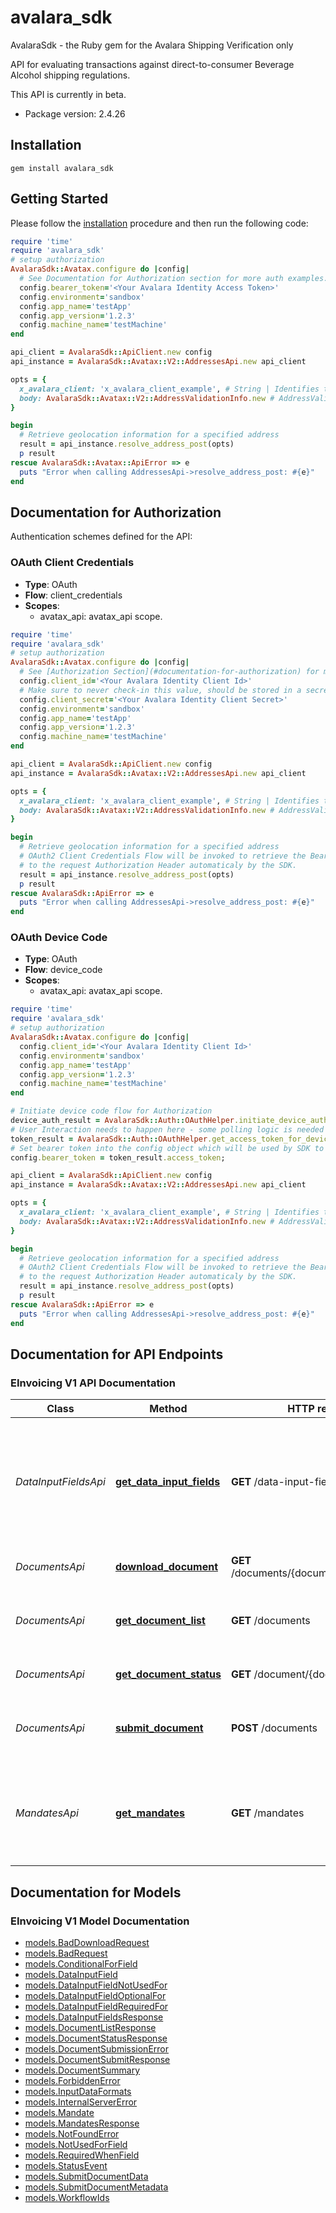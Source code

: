 # avalara_sdk

AvalaraSdk - the Ruby gem for the Avalara Shipping Verification only

API for evaluating transactions against direct-to-consumer Beverage Alcohol shipping regulations.

This API is currently in beta.


- Package version: 2.4.26

## Installation

```shell
gem install avalara_sdk
```

## Getting Started

Please follow the [installation](#installation) procedure and then run the following code:

```ruby
require 'time'
require 'avalara_sdk'
# setup authorization
AvalaraSdk::Avatax.configure do |config|
  # See Documentation for Authorization section for more auth examples.
  config.bearer_token='<Your Avalara Identity Access Token>'
  config.environment='sandbox'
  config.app_name='testApp'
  config.app_version='1.2.3'
  config.machine_name='testMachine'
end

api_client = AvalaraSdk::ApiClient.new config
api_instance = AvalaraSdk::Avatax::V2::AddressesApi.new api_client

opts = {
  x_avalara_client: 'x_avalara_client_example', # String | Identifies the software you are using to call this API.  For more information on the client header, see [Client Headers](https://developer.avalara.com/avatax/client-headers/) .
  body: AvalaraSdk::Avatax::V2::AddressValidationInfo.new # AddressValidationInfo | The address to resolve
}

begin
  # Retrieve geolocation information for a specified address
  result = api_instance.resolve_address_post(opts)
  p result
rescue AvalaraSdk::Avatax::ApiError => e
  puts "Error when calling AddressesApi->resolve_address_post: #{e}"
end

```
<a name="documentation-for-authorization"></a>
## Documentation for Authorization

Authentication schemes defined for the API:
<a name="OAuth Client Credentials Flow"></a>
### OAuth Client Credentials

- **Type**: OAuth
- **Flow**: client_credentials
- **Scopes**: 
  - avatax_api: avatax_api scope.

```ruby
require 'time'
require 'avalara_sdk'
# setup authorization
AvalaraSdk::Avatax.configure do |config|
  # See [Authorization Section](#documentation-for-authorization) for more auth examples.
  config.client_id='<Your Avalara Identity Client Id>'
  # Make sure to never check-in this value, should be stored in a secrets manager
  config.client_secret='<Your Avalara Identity Client Secret>'
  config.environment='sandbox'
  config.app_name='testApp'
  config.app_version='1.2.3'
  config.machine_name='testMachine'
end

api_client = AvalaraSdk::ApiClient.new config
api_instance = AvalaraSdk::Avatax::V2::AddressesApi.new api_client

opts = {
  x_avalara_client: 'x_avalara_client_example', # String | Identifies the software you are using to call this API.  For more information on the client header, see [Client Headers](https://developer.avalara.com/avatax/client-headers/) .
  body: AvalaraSdk::Avatax::V2::AddressValidationInfo.new # AddressValidationInfo | The address to resolve
}

begin
  # Retrieve geolocation information for a specified address
  # OAuth2 Client Credentials Flow will be invoked to retrieve the Bearer Token and it will be appended
  # to the request Authorization Header automaticaly by the SDK.
  result = api_instance.resolve_address_post(opts)
  p result
rescue AvalaraSdk::ApiError => e
  puts "Error when calling AddressesApi->resolve_address_post: #{e}"
end

```

<a name="OAuth Device Code Flow"></a>
### OAuth Device Code

- **Type**: OAuth
- **Flow**: device_code
- **Scopes**: 
  - avatax_api: avatax_api scope.

```ruby
require 'time'
require 'avalara_sdk'
# setup authorization
AvalaraSdk::Avatax.configure do |config|
  config.client_id='<Your Avalara Identity Client Id>'
  config.environment='sandbox'
  config.app_name='testApp'
  config.app_version='1.2.3'
  config.machine_name='testMachine'
end

# Initiate device code flow for Authorization
device_auth_result = AvalaraSdk::Auth::OAuthHelper.initiate_device_authorization_flow("avatax_api", config)
# User Interaction needs to happen here - some polling logic is needed to wait for offline user to authenticate to verification_uri through browser
token_result = AvalaraSdk::Auth::OAuthHelper.get_access_token_for_device_flow(device_auth_result.device_code, config)
# Set bearer token into the config object which will be used by SDK to send Authorization header in requests.
config.bearer_token = token_result.access_token;

api_client = AvalaraSdk::ApiClient.new config
api_instance = AvalaraSdk::Avatax::V2::AddressesApi.new api_client

opts = {
  x_avalara_client: 'x_avalara_client_example', # String | Identifies the software you are using to call this API.  For more information on the client header, see [Client Headers](https://developer.avalara.com/avatax/client-headers/) .
  body: AvalaraSdk::Avatax::V2::AddressValidationInfo.new # AddressValidationInfo | The address to resolve
}

begin
  # Retrieve geolocation information for a specified address
  # OAuth2 Client Credentials Flow will be invoked to retrieve the Bearer Token and it will be appended
  # to the request Authorization Header automaticaly by the SDK.
  result = api_instance.resolve_address_post(opts)
  p result
rescue AvalaraSdk::ApiError => e
  puts "Error when calling AddressesApi->resolve_address_post: #{e}"
end
```

<a name="documentation-for-api-endpoints"></a>
## Documentation for API Endpoints

<a name="documentation-for-EInvoicing-V1-api-endpoints"></a>
### EInvoicing V1 API Documentation

Class | Method | HTTP request | Description
------------ | ------------- | ------------- | -------------
*DataInputFieldsApi* | [**get_data_input_fields**](docs/EInvoicing/V1/DataInputFieldsApi.md#get_data_input_fields) | **GET** /data-input-fields | Returns the mandatory and conditional invoice or creditnote input fields for different country mandates
*DocumentsApi* | [**download_document**](docs/EInvoicing/V1/DocumentsApi.md#download_document) | **GET** /documents/{documentId}/$download | Returns a copy of the document
*DocumentsApi* | [**get_document_list**](docs/EInvoicing/V1/DocumentsApi.md#get_document_list) | **GET** /documents | Returns a summary of documents for a date range
*DocumentsApi* | [**get_document_status**](docs/EInvoicing/V1/DocumentsApi.md#get_document_status) | **GET** /document/{documentId}/status | Checks the status of a document
*DocumentsApi* | [**submit_document**](docs/EInvoicing/V1/DocumentsApi.md#submit_document) | **POST** /documents | Submits a document to Avalara E-Invoicing API
*MandatesApi* | [**get_mandates**](docs/EInvoicing/V1/MandatesApi.md#get_mandates) | **GET** /mandates | List country mandates that are supported by the Avalara E-Invoicing platform

<a name="documentation-for-models"></a>
## Documentation for Models

<a name="documentation-for-EInvoicing-V1-models"></a>
### EInvoicing V1 Model Documentation

 - [models.BadDownloadRequest](docs/EInvoicing/V1/BadDownloadRequest.md)
 - [models.BadRequest](docs/EInvoicing/V1/BadRequest.md)
 - [models.ConditionalForField](docs/EInvoicing/V1/ConditionalForField.md)
 - [models.DataInputField](docs/EInvoicing/V1/DataInputField.md)
 - [models.DataInputFieldNotUsedFor](docs/EInvoicing/V1/DataInputFieldNotUsedFor.md)
 - [models.DataInputFieldOptionalFor](docs/EInvoicing/V1/DataInputFieldOptionalFor.md)
 - [models.DataInputFieldRequiredFor](docs/EInvoicing/V1/DataInputFieldRequiredFor.md)
 - [models.DataInputFieldsResponse](docs/EInvoicing/V1/DataInputFieldsResponse.md)
 - [models.DocumentListResponse](docs/EInvoicing/V1/DocumentListResponse.md)
 - [models.DocumentStatusResponse](docs/EInvoicing/V1/DocumentStatusResponse.md)
 - [models.DocumentSubmissionError](docs/EInvoicing/V1/DocumentSubmissionError.md)
 - [models.DocumentSubmitResponse](docs/EInvoicing/V1/DocumentSubmitResponse.md)
 - [models.DocumentSummary](docs/EInvoicing/V1/DocumentSummary.md)
 - [models.ForbiddenError](docs/EInvoicing/V1/ForbiddenError.md)
 - [models.InputDataFormats](docs/EInvoicing/V1/InputDataFormats.md)
 - [models.InternalServerError](docs/EInvoicing/V1/InternalServerError.md)
 - [models.Mandate](docs/EInvoicing/V1/Mandate.md)
 - [models.MandatesResponse](docs/EInvoicing/V1/MandatesResponse.md)
 - [models.NotFoundError](docs/EInvoicing/V1/NotFoundError.md)
 - [models.NotUsedForField](docs/EInvoicing/V1/NotUsedForField.md)
 - [models.RequiredWhenField](docs/EInvoicing/V1/RequiredWhenField.md)
 - [models.StatusEvent](docs/EInvoicing/V1/StatusEvent.md)
 - [models.SubmitDocumentData](docs/EInvoicing/V1/SubmitDocumentData.md)
 - [models.SubmitDocumentMetadata](docs/EInvoicing/V1/SubmitDocumentMetadata.md)
 - [models.WorkflowIds](docs/EInvoicing/V1/WorkflowIds.md)
